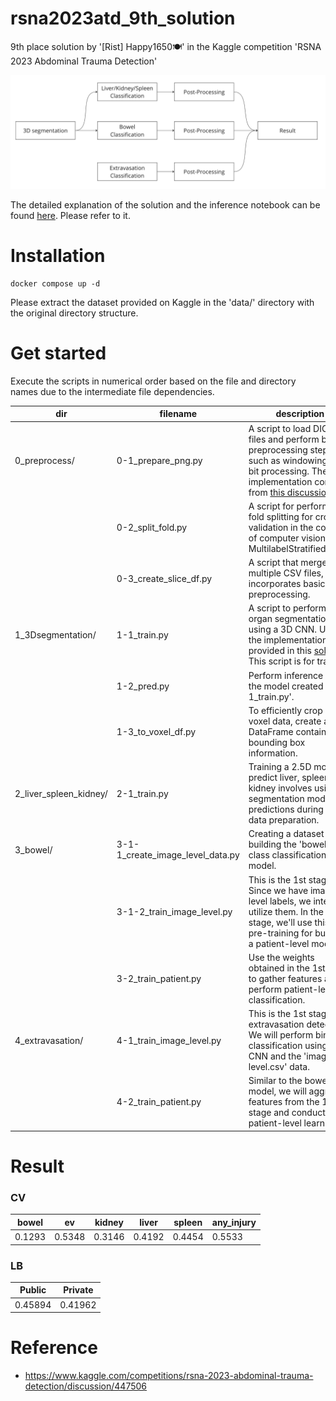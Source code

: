 # rsna2023atd_9th_solution
9th place solution by '[Rist] Happy1650🍽️' in the Kaggle competition 'RSNA 2023 Abdominal Trauma Detection'

![logo.png](./logo.png)

The detailed explanation of the solution and the inference notebook can be found [here](https://www.kaggle.com/competitions/rsna-2023-abdominal-trauma-detection/discussion/447506). Please refer to it.


# Installation
```
docker compose up -d
```
Please extract the dataset provided on Kaggle in the 'data/' directory with the original directory structure.


# Get started
Execute the scripts in numerical order based on the file and directory names due to the intermediate file dependencies.

| dir | filename | description |
| --- | --- | --- |
| 0_preprocess/ | 0-1_prepare_png.py | A script to load DICOM files and perform basic preprocessing steps such as windowing and bit processing. The implementation comes from [this discussion](https://www.kaggle.com/competitions/rsna-2023-abdominal-trauma-detection/discussion/427427) |
|  | 0-2_split_fold.py | A script for performing fold splitting for cross-validation in the context of computer vision using MultilabelStratifiedKFold. |
|  | 0-3_create_slice_df.py | A script that merges multiple CSV files, incorporates basic preprocessing. |
| 1_3Dsegmentation/ | 1-1_train.py | A script to perform organ segmentation using a 3D CNN. Used the implementation provided in this [solution](https://www.kaggle.com/competitions/rsna-2022-cervical-spine-fracture-detection/discussion/362607). This script is for training. |
|  | 1-2_pred.py | Perform inference using the model created in '1-1_train.py'. |
|  | 1-3_to_voxel_df.py | To efficiently crop using voxel data, create a DataFrame containing bounding box information. |
| 2_liver_spleen_kidney/ | 2-1_train.py | Training a 2.5D model to predict liver, spleen, and kidney involves using segmentation model predictions during input data preparation. |
| 3_bowel/ | 3-1-1_create_image_level_data.py | Creating a dataset for building the 'bowel' class classification model. |
|  | 3-1-2_train_image_level.py | This is the 1st stage. Since we have image-level labels, we intend to utilize them. In the 2nd stage, we'll use this as pre-training for building a patient-level model. |
|  | 3-2_train_patient.py | Use the weights obtained in the 1st stage to gather features and perform patient-level classification. |
| 4_extravasation/ | 4-1_train_image_level.py | This is the 1st stage for extravasation detection. We will perform binary classification using a 2D CNN and the 'image level.csv' data. |
|  | 4-2_train_patient.py | Similar to the bowel model, we will aggregate features from the 1st stage and conduct patient-level learning. |

# Result

### CV
| bowel | ev | kidney | liver | spleen | any_injury |
| --- | --- | --- | --- | --- | --- |
| 0.1293 | 0.5348 | 0.3146 | 0.4192 | 0.4454 | 0.5533 |

### LB
| Public | Private |
| --- | --- |
| 0.45894 | 0.41962 |


# Reference
- https://www.kaggle.com/competitions/rsna-2023-abdominal-trauma-detection/discussion/447506
